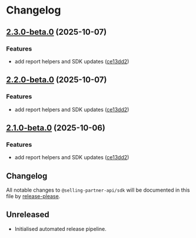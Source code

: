 # Changelog

## [2.3.0-beta.0](https://github.com/selling-partner-api/selling-partner-api/compare/v2.2.0-beta.0...v2.3.0-beta.0) (2025-10-07)


### Features

* add report helpers and SDK updates ([ce13dd2](https://github.com/selling-partner-api/selling-partner-api/commit/ce13dd2e2a5bbd5cf1938f7ec4588660b56cd0e4))

## [2.2.0-beta.0](https://github.com/selling-partner-api/selling-partner-api/compare/v2.1.0-beta.0...v2.2.0-beta.0) (2025-10-07)


### Features

* add report helpers and SDK updates ([ce13dd2](https://github.com/selling-partner-api/selling-partner-api/commit/ce13dd2e2a5bbd5cf1938f7ec4588660b56cd0e4))

## [2.1.0-beta.0](https://github.com/selling-partner-api/selling-partner-api/compare/v2.0.0-beta.0...v2.1.0-beta.0) (2025-10-06)


### Features

* add report helpers and SDK updates ([ce13dd2](https://github.com/selling-partner-api/selling-partner-api/commit/ce13dd2e2a5bbd5cf1938f7ec4588660b56cd0e4))

## Changelog

All notable changes to `@selling-partner-api/sdk` will be documented in this file by [release-please](https://github.com/google-github-actions/release-please).

## Unreleased

- Initialised automated release pipeline.
